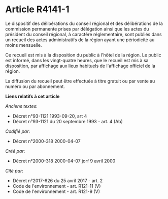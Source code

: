 # Article R4141-1

Le dispositif des délibérations du conseil régional et des délibérations de la commission permanente prises par délégation
ainsi que les actes du président du conseil régional, à caractère réglementaire, sont publiés dans un recueil des actes
administratifs de la région ayant une périodicité au moins mensuelle.

Ce recueil est mis à la disposition du public à l'hôtel de la région. Le public est informé, dans les vingt-quatre heures,
que le recueil est mis à sa disposition, par affichage aux lieux habituels de l'affichage officiel de la région.

La diffusion du recueil peut être effectuée à titre gratuit ou par vente au numéro ou par abonnement.

**Liens relatifs à cet article**

_Anciens textes_:

  - Décret n°93-1121 1993-09-20, art 4
  - Décret n°93-1121 du 20 septembre 1993 - art. 4 (Ab)

_Codifié par_:

  - Décret n°2000-318 2000-04-07

_Créé par_:

  - Décret n°2000-318 2000-04-07 jorf 9 avril 2000

_Cité par_:

  - Décret n°2017-626 du 25 avril 2017 - art. 2
  - Code de l'environnement - art. R121-11 (V)
  - Code de l'environnement - art. R121-9 (V)
